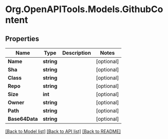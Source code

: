 # Org.OpenAPITools.Models.GithubContent

## Properties

Name | Type | Description | Notes
------------ | ------------- | ------------- | -------------
**Name** | **string** |  | [optional] 
**Sha** | **string** |  | [optional] 
**Class** | **string** |  | [optional] 
**Repo** | **string** |  | [optional] 
**Size** | **int** |  | [optional] 
**Owner** | **string** |  | [optional] 
**Path** | **string** |  | [optional] 
**Base64Data** | **string** |  | [optional] 

[[Back to Model list]](../README.md#documentation-for-models) [[Back to API list]](../README.md#documentation-for-api-endpoints) [[Back to README]](../README.md)

